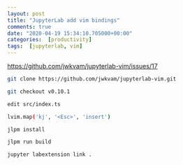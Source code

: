 ```yaml
---
layout: post
title: "JupyterLab add vim bindings"
comments: true
date: "2020-04-19 15:34:10.705000+00:00"
categories:  [productivity]
tags:  [jupyterlab, vim]
---
```




https://github.com/jwkvam/jupyterlab-vim/issues/17

```bash
git clone https://github.com/jwkvam/jupyterlab-vim.git

git checkout v0.10.1

edit src/index.ts

lvim.map('kj', '<Esc>', 'insert')

jlpm install

jlpm run build

jupyter labextension link .
```